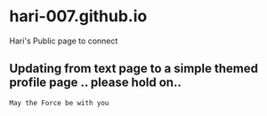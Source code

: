 # hari-007.github.io
Hari's Public page to connect


## Updating from text page to a simple themed profile page .. please hold on.. 
`May the Force be with you`